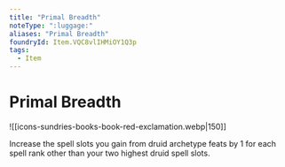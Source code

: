 ```yaml
---
title: "Primal Breadth"
noteType: ":luggage:"
aliases: "Primal Breadth"
foundryId: Item.VQC8vlIHMiOY1Q3p
tags:
  - Item
---
```


# Primal Breadth
![[icons-sundries-books-book-red-exclamation.webp|150]]

Increase the spell slots you gain from druid archetype feats by 1 for each spell rank other than your two highest druid spell slots.
